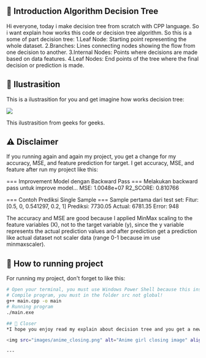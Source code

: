 ## 🤖 Introduction Algorithm Decision Tree
Hi everyone, today i make decision tree from scratch with CPP language. So i want explain how works this code or decision tree algorithm. So this is a some of part decision tree:
1.Leaf Node: Starting point representing the whole dataset.
2.Branches: Lines connecting nodes showing the flow from one decision to another.
3.Internal Nodes: Points where decisions are made based on data features.
4.Leaf Nodes: End points of the tree where the final decision or prediction is made.

## 📌 Ilustrasition
This is a ilustrasition for you and get imagine how works decision tree:

![](path/to/inserted-image-or-the-url-will-render-as-gambar-di-README)

This ilustrasition from geeks for geeks.

## ⚠️ Disclaimer 
If you running again and again my project, you get a change for my accuracy, MSE, and feature prediction for target. I get accuracy, MSE, and feature after run my project like this:

=== Improvement Model dengan Backward Pass ===
Melakukan backward pass untuk improve model...
MSE: 1.0048e+07
R2_SCORE: 0.810766

=== Contoh Prediksi Single Sample ===
Sample pertama dari test set:
Fitur: [0.5, 0, 0.541297, 0.2, 1]
Prediksi: 7730.05
Actual: 6781.35
Error: 948

The accuracy and MSE are good because I applied MinMax scaling to the feature variables (X), not to the target variable (y), since the y variable represents the actual prediction values and after prediction get a prediction like actual dataset not scaler data (range 0-1 because im use minmaxscaler).

## 🚀 How to running project
For running my project, don't forget to like this:
```bash
# Open your terminal, you must use Windows Power Shell because this instruction running project, i use windows power shell for running my project.
# Compile program, you must in the folder src not global!
g++ main.cpp -o main
# Running program
./main.exe

## 👋 Closer
*I hope you enjoy read my explain about decision tree and you get a new knowledge about how works decision tree. So thank you and good bye!*

<img src="images/anime_closing.png" alt="Anime girl closing image" align="center" width="300"/>

---